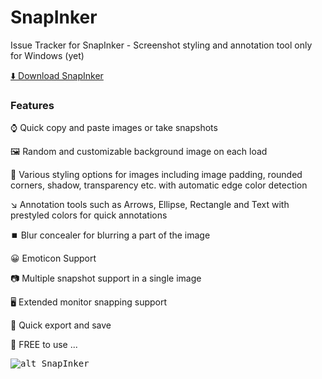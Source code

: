 # SnapInker
Issue Tracker for SnapInker - Screenshot styling and annotation tool only for Windows (yet)

[⬇️ Download SnapInker](https://snapinker.com/download/SnapInker-Installer.exe)

### Features
⌚ Quick copy and paste images or take snapshots

🖼️ Random and customizable background image on each load

🎨 Various styling options for images including image padding, rounded corners, shadow, transparency etc. with automatic edge color detection

↘️ Annotation tools such as Arrows, Ellipse, Rectangle and Text with prestyled colors for quick annotations

⏹️ Blur concealer for blurring a part of the image

😀 Emoticon Support

📷 Multiple snapshot support in a single image

🖥️ Extended monitor snapping support

💾 Quick export and save

💖 FREE to use
... 

<kbd>![alt SnapInker](https://snapinker.com/snapinker.png)</kbd>


